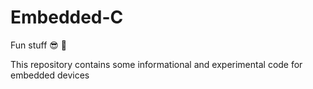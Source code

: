 # Embedded-C
Fun stuff 😎 🥕

This repository contains some informational and experimental code for embedded devices
